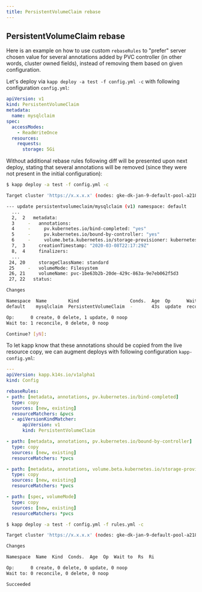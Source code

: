 ```yaml
---
title: PersistentVolumeClaim rebase
---
```

## PersistentVolumeClaim rebase

Here is an example on how to use custom `rebaseRules` to "prefer" server chosen value for several annotations added by PVC controller (in other words, cluster owned fields), instead of removing them based on given configuration.

Let's deploy via `kapp deploy -a test -f config.yml -c` with following configuration `config.yml`:

```yaml
apiVersion: v1
kind: PersistentVolumeClaim
metadata:
  name: mysqlclaim
spec:
  accessModes:
    - ReadWriteOnce
  resources:
    requests:
      storage: 5Gi
```

Without additional rebase rules following diff will be presented upon next deploy, stating that several annotations will be removed (since they were not present in the initial configuration):

```bash
$ kapp deploy -a test -f config.yml -c

Target cluster 'https://x.x.x.x' (nodes: gke-dk-jan-9-default-pool-a218b1c9-55sl, 3+)

--- update persistentvolumeclaim/mysqlclaim (v1) namespace: default
  ...
  2,  2   metadata:
  3     -   annotations:
  4     -     pv.kubernetes.io/bind-completed: "yes"
  5     -     pv.kubernetes.io/bound-by-controller: "yes"
  6     -     volume.beta.kubernetes.io/storage-provisioner: kubernetes.io/gce-pd
  7,  3     creationTimestamp: "2020-03-08T22:17:29Z"
  8,  4     finalizers:
  ...
 24, 20     storageClassName: standard
 25     -   volumeMode: Filesystem
 26, 21     volumeName: pvc-1be63b2b-20de-429c-863a-9e7eb062f5d3
 27, 22   status:

Changes

Namespace  Name        Kind                   Conds.  Age  Op      Wait to    Rs  Ri
default    mysqlclaim  PersistentVolumeClaim  -       43s  update  reconcile  ok  -

Op:      0 create, 0 delete, 1 update, 0 noop
Wait to: 1 reconcile, 0 delete, 0 noop

Continue? [yN]:
```

To let kapp know that these annotations should be copied from the live resource copy, we can augment deploys with following configuration `kapp-config.yml`:

```yaml
---
apiVersion: kapp.k14s.io/v1alpha1
kind: Config

rebaseRules:
- path: [metadata, annotations, pv.kubernetes.io/bind-completed]
  type: copy
  sources: [new, existing]
  resourceMatchers: &pvcs
  - apiVersionKindMatcher:
      apiVersion: v1
      kind: PersistentVolumeClaim

- path: [metadata, annotations, pv.kubernetes.io/bound-by-controller]
  type: copy
  sources: [new, existing]
  resourceMatchers: *pvcs

- path: [metadata, annotations, volume.beta.kubernetes.io/storage-provisioner]
  type: copy
  sources: [new, existing]
  resourceMatchers: *pvcs

- path: [spec, volumeMode]
  type: copy
  sources: [new, existing]
  resourceMatchers: *pvcs
```

```bash
$ kapp deploy -a test -f config.yml -f rules.yml -c

Target cluster 'https://x.x.x.x' (nodes: gke-dk-jan-9-default-pool-a218b1c9-55sl, 3+)

Changes

Namespace  Name  Kind  Conds.  Age  Op  Wait to  Rs  Ri

Op:      0 create, 0 delete, 0 update, 0 noop
Wait to: 0 reconcile, 0 delete, 0 noop

Succeeded
```
